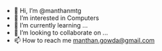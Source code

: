 - 👋 Hi, I’m @manthanmtg
- 👀 I’m interested in Computers
- 🌱 I’m currently learning ...
- 💞️ I’m looking to collaborate on ...
- 📫 How to reach me manthan.gowda@gmail.com

<!---
manthanmtg/manthanmtg is a ✨ special ✨ repository because its `README.md` (this file) appears on your GitHub profile.
You can click the Preview link to take a look at your changes.
--->
